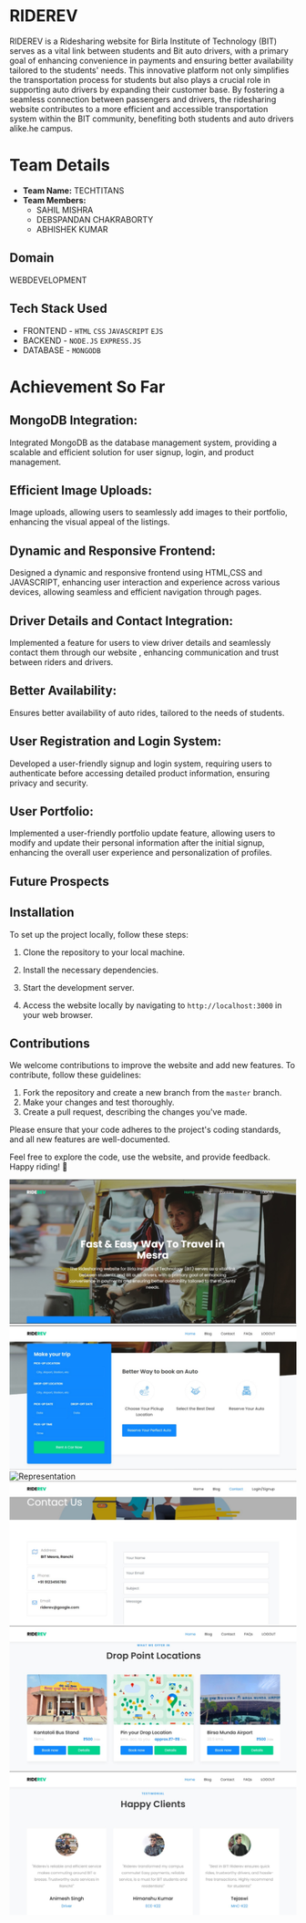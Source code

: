 # RIDEREV

RIDEREV is a  Ridesharing website for Birla Institute of Technology (BIT) serves as a vital link between students and Bit auto drivers, with a primary goal of enhancing convenience in payments and ensuring better availability tailored to the students' needs. This innovative platform not only simplifies the transportation process for students but also plays a crucial role in supporting auto drivers by expanding their customer base. By fostering a seamless connection between passengers and drivers, the ridesharing website contributes to a more efficient and accessible transportation system within the BIT community, benefiting both students and auto drivers alike.he campus.
# Team Details
- **Team Name:**  TECHTITANS
- **Team Members:**
  - SAHIL MISHRA  
  - DEBSPANDAN CHAKRABORTY  
  - ABHISHEK KUMAR 

## Domain
   WEBDEVELOPMENT

## Tech Stack Used
- FRONTEND - `HTML` `CSS` `JAVASCRIPT` `EJS`
- BACKEND  - `NODE.JS`  `EXPRESS.JS` 
- DATABASE - `MONGODB`


# Achievement So Far


## MongoDB Integration:
Integrated MongoDB as the database management system, providing a scalable and efficient solution for user signup, login, and product management.

## Efficient Image Uploads:
Image uploads, allowing users to seamlessly add images to their portfolio, enhancing the visual appeal of the listings.

## Dynamic and Responsive Frontend:
Designed a dynamic and responsive frontend using HTML,CSS and JAVASCRIPT, enhancing user interaction and experience across various devices, allowing seamless and efficient navigation through pages.
  
## Driver Details and Contact Integration:
Implemented a feature for users to view driver details and seamlessly contact them through our website , enhancing communication and trust between riders and drivers.

## Better Availability:
Ensures better availability of auto rides, tailored to the needs of students.

## User Registration and Login System:
Developed a user-friendly signup and login system, requiring users to authenticate before accessing detailed product information, ensuring privacy and security.

## User Portfolio:
Implemented a user-friendly portfolio update feature, allowing users to modify and update their personal information after the initial signup, enhancing the overall user experience and personalization of profiles.
## Future Prospects
## Installation

To set up the project locally, follow these steps:

1. Clone the repository to your local machine.

2. Install the necessary dependencies.

3. Start the development server.

4. Access the website locally by navigating to `http://localhost:3000` in your web browser.

## Contributions

We welcome contributions to improve the website and add new features. To contribute, follow these guidelines:

1. Fork the repository and create a new branch from the `master` branch.
2. Make your changes and test thoroughly.
3. Create a pull request, describing the changes you've made.

Please ensure that your code adheres to the project's coding standards, and all new features are well-documented.

Feel free to explore the code, use the website, and provide feedback. Happy riding! 🚀

   
   ![RideRev](samples/pic1.jpeg)
   ![Representation](samples/pic2.jpeg)
   ![Representation](samples/pic3.jpeg)
   ![Representation](samples/pic4.jpeg)
   ![Representation](samples/pic5.jpeg)
   ![Representation](samples/pic6.jpeg)
